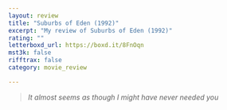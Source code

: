 ```yaml
---
layout: review
title: "Suburbs of Eden (1992)"
excerpt: "My review of Suburbs of Eden (1992)"
rating: ""
letterboxd_url: https://boxd.it/8FnOqn
mst3k: false
rifftrax: false
category: movie_review

---
```


<blockquote><i>It almost seems as though I might have never needed you</i></blockquote>
